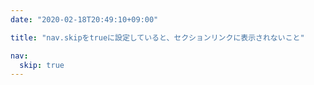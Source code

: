 ```yaml
---
date: "2020-02-18T20:49:10+09:00"

title: "nav.skipをtrueに設定していると、セクションリンクに表示されないこと"

nav:
  skip: true
---
```


